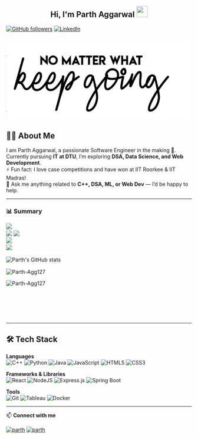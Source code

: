 <h2 align="center">Hi, I'm Parth Aggarwal  
  <img src="https://user-images.githubusercontent.com/39955420/147578264-bae0526c-028a-49d2-8af8-d08bb4edbd2a.gif" height="30" width="30">
</h2>

[![GitHub followers](https://img.shields.io/github/followers/Parth-Agg127?style=social)](https://github.com/Parth-Agg127)
[![LinkedIn](https://img.shields.io/badge/LinkedIn-Connect-blue?style=social&logo=linkedin)](https://linkedin.com/in/your-linkedin)

<h2 align="center">
  <img src="https://raw.githubusercontent.com/Parth-Agg127/Parth-Agg127/main/banner.png" alt="Believe in Yourself">
</h2>

<h2>👨‍💻 About Me</h2>

I am Parth Aggarwal, a passionate Software Engineer in the making 🚀. Currently pursuing **IT at DTU**, I’m exploring **DSA, Data Science, and Web Development**.  
⚡ Fun fact: I love case competitions and have won at IIT Roorkee & IIT Madras!  
💬 Ask me anything related to **C++, DSA, ML, or Web Dev** — I’d be happy to help.  

---

<h3>📊 Summary</h3>

[![](https://raw.githubusercontent.com/Parth-Agg127/Parth-Agg127/main/profile-summary-card-output/nord_dark/0-profile-details.svg)](https://github.com/vn7n24fzkq/github-profile-summary-cards)  
[![](https://raw.githubusercontent.com/Parth-Agg127/Parth-Agg127/main/profile-summary-card-output/nord_dark/1-repos-per-language.svg)](https://github.com/vn7n24fzkq/github-profile-summary-cards) 
[![](https://raw.githubusercontent.com/Parth-Agg127/Parth-Agg127/main/profile-summary-card-output/nord_dark/2-most-commit-language.svg)](https://github.com/vn7n24fzkq/github-profile-summary-cards)  
[![](https://raw.githubusercontent.com/Parth-Agg127/Parth-Agg127/main/profile-summary-card-output/nord_dark/3-stats.svg)](https://github.com/vn7n24fzkq/github-profile-summary-cards)  
[![](https://raw.githubusercontent.com/Parth-Agg127/Parth-Agg127/main/profile-summary-card-output/nord_dark/4-productive-time.svg)](https://github.com/vn7n24fzkq/github-profile-summary-cards)

![Parth's GitHub stats](https://github-readme-stats.vercel.app/api?username=Parth-Agg127&theme=material-palenight&show_icons=true)
<p><img align="center" src="https://github-readme-streak-stats.herokuapp.com/?user=Parth-Agg127&theme=gruvbox_duo" alt="Parth-Agg127" /></p>
<p><img align="left" src="https://github-readme-stats.vercel.app/api/top-langs?username=Parth-Agg127&theme=material-palenight&show_icons=true&locale=en&layout=compact" alt="Parth-Agg127" /></p> 

<br><br><br><br><br><br>

---

<h2>🛠 Tech Stack</h2>

**Languages**  
![C++](https://img.shields.io/badge/c++-%2300599C.svg?style=for-the-badge&logo=c%2B%2B&logoColor=white)
![Python](https://img.shields.io/badge/python-3670A0?style=for-the-badge&logo=python&logoColor=ffdd54)
![Java](https://img.shields.io/badge/java-%23ED8B00.svg?style=for-the-badge&logo=java&logoColor=white)
![JavaScript](https://img.shields.io/badge/javascript-%23323330.svg?style=for-the-badge&logo=javascript&logoColor=%23F7DF1E)
![HTML5](https://img.shields.io/badge/html5-%23E34F26.svg?style=for-the-badge&logo=html5&logoColor=white)
![CSS3](https://img.shields.io/badge/css3-%231572B6.svg?style=for-the-badge&logo=css3&logoColor=white)

**Frameworks & Libraries**  
![React](https://img.shields.io/badge/react-%2320232a.svg?style=for-the-badge&logo=react&logoColor=%2361DAFB)
![NodeJS](https://img.shields.io/badge/node.js-6DA55F?style=for-the-badge&logo=node.js&logoColor=white)
![Express.js](https://img.shields.io/badge/express.js-%23404d59.svg?style=for-the-badge&logo=express&logoColor=%2361DAFB)
![Spring Boot](https://img.shields.io/badge/springboot-%236DB33F.svg?style=for-the-badge&logo=springboot&logoColor=white)


**Tools**  
![Git](https://img.shields.io/badge/git-%23F05033.svg?style=for-the-badge&logo=git&logoColor=white)
![Tableau](https://img.shields.io/badge/Tableau-E97627?style=for-the-badge&logo=Tableau&logoColor=white)
![Docker](https://img.shields.io/badge/docker-%230db7ed.svg?style=for-the-badge&logo=docker&logoColor=white)

---

📫 **Connect with me**  

<p align="left">
<a href="https://linkedin.com/in/your-linkedin" target="blank"><img align="center" src="https://raw.githubusercontent.com/rahuldkjain/github-profile-readme-generator/master/src/images/icons/Social/linked-in-alt.svg" alt="parth" height="30" width="40" /></a>
<a href="mailto:your.email@gmail.com" target="blank"><img align="center" src="https://img.icons8.com/fluency/344/mail.png" alt="parth" height="50" width="50" /></a>
</p>
